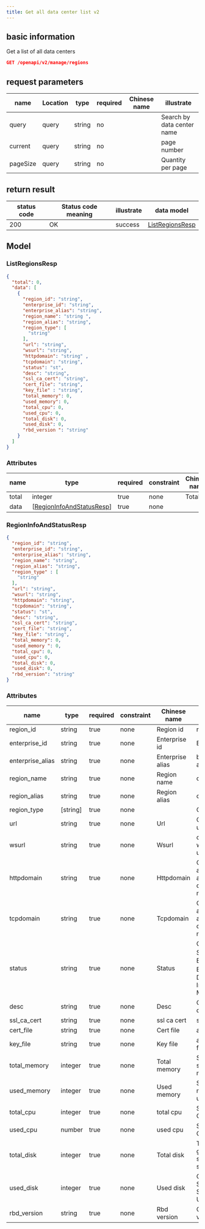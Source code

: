 ```yaml
---
title: Get all data center list v2
---
```


## basic information

Get a list of all data centers

```json title="请求路径"
GET /openapi/v2/manage/regions
```

## request parameters

| name     | Location | type   | required | Chinese name | illustrate                 |
| -------- | -------- | ------ | -------- | ------------ | -------------------------- |
| query    | query    | string | no       |              | Search by data center name |
| current  | query    | string | no       |              | page number                |
| pageSize | query    | string | no       |              | Quantity per page          |

## return result

| status code | Status code meaning | illustrate | data model                          |
| ----------- | ------------------- | ---------- | ----------------------------------- |
| 200         | OK                  | success    | [ListRegionsResp](#listregionsresp) |

## Model

### ListRegionsResp

```json
{
  "total": 0,
  "data": [
    {
      "region_id": "string",
      "enterprise_id": "string",
      "enterprise_alias": "string",
      "region_name": "string ",
      "region_alias": "string",
      "region_type": [
        "string"
      ],
      "url": "string",
      "wsurl": "string",
      "httpdomain": "string" ,
      "tcpdomain": "string",
      "status": "st",
      "desc": "string",
      "ssl_ca_cert": "string",
      "cert_file": "string",
      "key_file" : "string",
      "total_memory": 0,
      "used_memory": 0,
      "total_cpu": 0,
      "used_cpu": 0,
      "total_disk": 0,
      "used_disk": 0,
      "rbd_version ": "string"
    }
  ]
}

```

### Attributes

| name  | type                                                                                                      | required | constraint | Chinese name | illustrate |
| ----- | --------------------------------------------------------------------------------------------------------- | -------- | ---------- | ------------ | ---------- |
| total | integer                                                                                                   | true     | none       | Total        | Total      |
| data  | [[RegionInfoAndStatusResp](#regioninfoandstatusresp)] | true     | none       |              | none       |

### RegionInfoAndStatusResp

```json
{
  "region_id": "string",
  "enterprise_id": "string",
  "enterprise_alias": "string",
  "region_name": "string",
  "region_alias": "string",
  "region_type" : [
    "string"
  ],
  "url": "string",
  "wsurl": "string",
  "httpdomain": "string",
  "tcpdomain": "string",
  "status": "st",
  "desc": "string",
  "ssl_ca_cert": "string",
  "cert_file": "string",
  "key_file": "string",
  "total_memory": 0,
  "used_memory ": 0,
  "total_cpu": 0,
  "used_cpu": 0,
  "total_disk": 0,
  "used_disk": 0,
  "rbd_version": "string"
}

```

### Attributes

| name                                                  | type                                                         | required | constraint | Chinese name     | illustrate                                                                                       |
| ----------------------------------------------------- | ------------------------------------------------------------ | -------- | ---------- | ---------------- | ------------------------------------------------------------------------------------------------ |
| region_id                        | string                                                       | true     | none       | Region id        | region id                                                                                        |
| enterprise_id                    | string                                                       | true     | none       | Enterprise id    | Enterprise ID                                                                                    |
| enterprise_alias                 | string                                                       | true     | none       | Enterprise alias | business alias                                                                                   |
| region_name                      | string                                                       | true     | none       | Region name      | cluster name                                                                                     |
| region_alias                     | string                                                       | true     | none       | Region alias     | cluster alias                                                                                    |
| region_type                      | [string] | true     | none       |                  | Cluster type                                                                                     |
| url                                                   | string                                                       | true     | none       | Url              | Cluster API url                                                                                  |
| wsurl                                                 | string                                                       | true     | none       | Wsurl            | cluster websocket url                                                                            |
| httpdomain                                            | string                                                       | true     | none       | Httpdomain       | Cluster http application access root domain name                                                 |
| tcpdomain                                             | string                                                       | true     | none       | Tcpdomain        | Cluster tcp application access root domain name                                                  |
| status                                                | string                                                       | true     | none       | Status           | Cluster Status 0：Editing 1: Enabled 2：Disabled 3: In Maintenance |
| desc                                                  | string                                                       | true     | none       | Desc             | Cluster description                                                                              |
| ssl_ca_cert | string                                                       | true     | none       | ssl ca cert      | ssl ca cert                                                                                      |
| cert_file                        | string                                                       | true     | none       | Cert file        | api cert file                                                                                    |
| key_file                         | string                                                       | true     | none       | Key file         | api cert key file                                                                                |
| total_memory                     | integer                                                      | true     | none       | Total memory     | Sum of scheduling memory MB                                                                      |
| used_memory                      | integer                                                      | true     | none       | Used memory      | Scheduling memory usage MB                                                                       |
| total_cpu                        | integer                                                      | true     | none       | total cpu        | Scheduling CPU Sum                                                                               |
| used_cpu                         | number                                                       | true     | none       | used cpu         | Schedule CPU usage                                                                               |
| total_disk                       | integer                                                      | true     | none       | Total disk       | Total GB of global shared storage                                                                |
| used_disk                        | integer                                                      | true     | none       | Used disk        | Global Shared Storage Usage GB                                                                   |
| rbd_version                      | string                                                       | true     | none       | Rbd version      | Cluster version                                                                                  |

